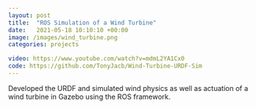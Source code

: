 ```yaml
---
layout: post
title:  "ROS Simulation of a Wind Turbine"
date:   2021-05-18 10:10:10 +00:00
image: /images/wind_turbine.png
categories: projects

video: https://www.youtube.com/watch?v=mdmL2YA1Cx0
code: https://github.com/TonyJacb/Wind-Turbine-URDF-Sim
---
```

Developed the URDF and simulated wind physics as well as actuation of a wind turbine in Gazebo using the ROS framework.
